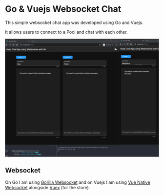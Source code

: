 # Go & Vuejs Websocket Chat

This simple websocket chat app was developed using Go and Vuejs.

It allows users to connect to a Pool and chat with each other.

![Chat Gif](img/chat.gif)

## Websocket

On Go I am using [Gorilla Websocket](github.com/gorilla/websocket) and on Vuejs I am using [Vue Native Websocket](https://www.npmjs.com/package/vue-native-websocket) alongside [Vuex](https://vuex.vuejs.org/) (for the store).
